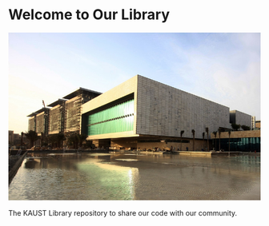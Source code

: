 # Welcome to Our Library

![KAUST Library](/profile/kaust_library.jpg)

The KAUST Library repository to share our code with our community.
